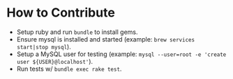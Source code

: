 # How to Contribute

* Setup ruby and run `bundle` to install gems.
* Ensure mysql is installed and started (example: `brew services start|stop mysql`).
* Setup a MySQL user for testing (example: `mysql --user=root -e 'create user ${USER}@localhost'`).
* Run tests w/ `bundle exec rake test`.
